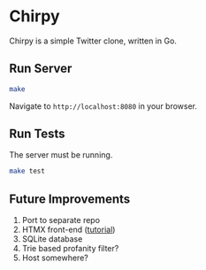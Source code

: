 # Chirpy

Chirpy is a simple Twitter clone, written in Go.

## Run Server

```sh
make
```

Navigate to `http://localhost:8080` in your browser.

## Run Tests

The server must be running.

```sh
make test
```

## Future Improvements

1. Port to separate repo
2. HTMX front-end ([tutorial](https://www.youtube.com/watch?v=x7v6SNIgJpE))
3. SQLite database
4. Trie based profanity filter?
5. Host somewhere?
